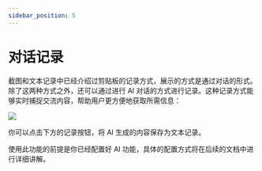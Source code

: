 ```yaml
---
sidebar_position: 5
---
```


# 对话记录

截图和文本记录中已经介绍过剪贴板的记录方式，展示的方式是通过对话的形式。除了这两种方式之外，还可以通过进行 AI 对话的方式进行记录。这种记录方式能够实时捕捉交流内容，帮助用户更方便地获取所需信息：

![](https://cdn.jsdelivr.net/gh/codexu/note-gen-image-sync@main/23083ab8-ee94-4ffb-b4fb-4c616debd13a.png)

你可以点击下方的记录按钮，将 AI 生成的内容保存为文本记录。

使用此功能的前提是你已经配置好 AI 功能，具体的配置方式将在后续的文档中进行详细讲解。